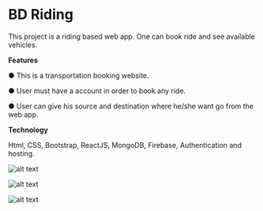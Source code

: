 # BD Riding

This project is a riding based web app. One can book ride and see available vehicles.

**Features**

● This is a transportation booking website.

● User must have a account in order to book any ride.

● User can give his source and destination where he/she want go from the web app.

**Technology**

Html, CSS, Bootstrap, ReactJS, MongoDB, Firebase, Authentication and hosting.

![alt text](https://i.ibb.co/PDK2Dr5/bdride3.jpg)

![alt text](https://i.ibb.co/R4RzsjP/bdride2.jpg)

![alt text](https://i.ibb.co/hK8Lbbs/bdride4.jpg)
